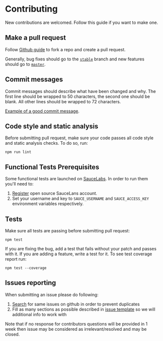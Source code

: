 # Contributing

New contributions are welcomed. Follow this guide if you want to make one.

## Make a pull request

Follow [Github guide](https://help.github.com/articles/creating-a-pull-request) to fork a repo
and create a pull request.

Generally, bug fixes should go to the [`stable`](https://github.com/gemini-testing/gemini/tree/stable) branch
and new features should go to [`master`](https://github.com/gemini-testing/gemini/tree/master).

## Commit messages

Commit messages should describe what have been changed and why. The first line should be wrapped
to 50 characters, the second one should be blank. All other lines should be wrapped to 72 characters.

[Example of a good commit message](https://github.com/gemini-testing/gemini/commit/1096ee26d79be6e580e90146dbe161fb5a662d80).

## Code style and static analysis

Before submitting pull request, make sure your code passes all code style and static analysis checks.
To do so, run:

```
npm run lint
```

## Functional Tests Prerequisites

Some functional tests are launched on [SauceLabs](https://saucelabs.com).
In order to run them you'll need to:

1. [Register](https://saucelabs.com/opensauce/) open source SauceLans account.
2. Set your username and key to `SAUCE_USERNAME` and `SAUCE_ACCESS_KEY` environment 
   variables respectively.

## Tests

Make sure all tests are passing before submitting pull request:

```
npm test
```

If you are fixing the bug, add a test that fails without your patch and passes with it. If you are
adding a feature, write a test for it. To see test coverage report run:

```
npm test --coverage
```

## Issues reporting

When submitting an issue please do following:

1. [Search](https://github.com/gemini-testing/gemini/issues) for same issues on github in order to prevent duplicates
2. Fill as many sections as possible described in [issue template](https://github.com/gemini-testing/gemini/blob/master/ISSUE_TEMPLATE.md) so we will additional info to work with

Note that if no response for contributors questions will be provided in 1 week then issue may be considered as irrelevant/resolved and may be closed.
